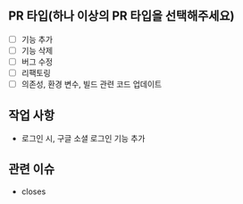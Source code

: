 ## PR 타입(하나 이상의 PR 타입을 선택해주세요)

- [ ] 기능 추가
- [ ] 기능 삭제
- [ ] 버그 수정
- [ ] 리팩토링
- [ ] 의존성, 환경 변수, 빌드 관련 코드 업데이트

## 작업 사항

- 로그인 시, 구글 소셜 로그인 기능 추가

## 관련 이슈

- closes
